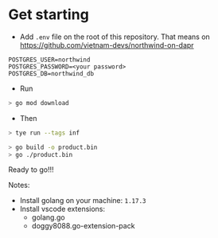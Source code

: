 # Get starting

- Add `.env` file on the root of this repository. That means on https://github.com/vietnam-devs/northwind-on-dapr

```
POSTGRES_USER=northwind
POSTGRES_PASSWORD=<your password>
POSTGRES_DB=northwind_db
```

- Run

```bash
> go mod download
```

- Then 

```bash
> tye run --tags inf
```

```bash
> go build -o product.bin
> go ./product.bin
```

Ready to go!!!

Notes:
- Install golang on your machine: `1.17.3`
- Install vscode extensions:
  - golang.go
  - doggy8088.go-extension-pack